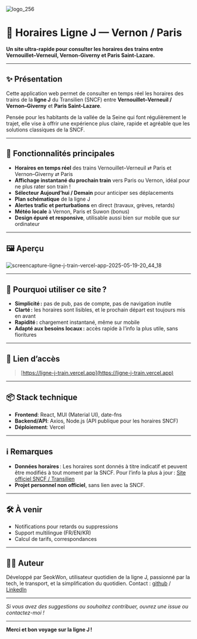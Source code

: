 ![logo_256](https://github.com/user-attachments/assets/6b63b60d-c79c-4ced-a82d-6e6f3211b61f)

# 🚆 Horaires Ligne J — Vernon / Paris

**Un site ultra-rapide pour consulter les horaires des trains entre Vernouillet–Verneuil, Vernon-Giverny et Paris Saint-Lazare.**

---

## ✨ Présentation

Cette application web permet de consulter en temps réel les horaires des trains de la **ligne J** du Transilien (SNCF) entre **Vernouillet–Verneuil / Vernon–Giverny** et **Paris Saint-Lazare**.

Pensée pour les habitants de la vallée de la Seine qui font régulièrement le trajet, elle vise à offrir une expérience plus claire, rapide et agréable que les solutions classiques de la SNCF.

---

## 🧭 Fonctionnalités principales

* **Horaires en temps réel** des trains Vernouillet–Verneuil ⇄ Paris et Vernon–Giverny ⇄ Paris
* **Affichage instantané du prochain train** vers Paris ou Vernon, idéal pour ne plus rater son train !
* **Sélecteur Aujourd’hui / Demain** pour anticiper ses déplacements
* **Plan schématique** de la ligne J
* **Alertes trafic et perturbations** en direct (travaux, grèves, retards)
* **Météo locale** à Vernon, Paris et Suwon (bonus)
* **Design épuré et responsive**, utilisable aussi bien sur mobile que sur ordinateur

---

## 🖼️ Aperçu

![screencapture-ligne-j-train-vercel-app-2025-05-19-20_44_18](https://github.com/user-attachments/assets/5497691c-b32c-4797-ac5e-4af9755ffb47)

---

## 🚀 Pourquoi utiliser ce site ?

* **Simplicité :** pas de pub, pas de compte, pas de navigation inutile
* **Clarté :** les horaires sont lisibles, et le prochain départ est toujours mis en avant
* **Rapidité :** chargement instantané, même sur mobile
* **Adapté aux besoins locaux :** accès rapide à l’info la plus utile, sans fioritures

---

## 🔗 Lien d’accès

> [https://ligne-j-train.vercel.app](https://ligne-j-train.vercel.app)

---

## 📦 Stack technique

* **Frontend**: React, MUI (Material UI), date-fns
* **Backend/API**: Axios, Node.js (API publique pour les horaires SNCF)
* **Déploiement**: Vercel

---

## ℹ️ Remarques

* **Données horaires** : Les horaires sont donnés à titre indicatif et peuvent être modifiés à tout moment par la SNCF.
  Pour l’info la plus à jour : [Site officiel SNCF / Transilien](https://www.transilien.com/fr/page-lignes/ligne-j)
* **Projet personnel non officiel**, sans lien avec la SNCF.

---

## 🛠️ À venir

* Notifications pour retards ou suppressions
* Support multilingue (FR/EN/KR)
* Calcul de tarifs, correspondances

---

## 🙋‍♂️ Auteur

Développé par SeokWon, utilisateur quotidien de la ligne J, passionné par la tech, le transport, et la simplification du quotidien.
Contact : [github](https://github.com/Alfex4936?tab=repositories) / [LinkedIn](https://www.linkedin.com/in/seokwon-choi-482a41220)

---

*Si vous avez des suggestions ou souhaitez contribuer, ouvrez une issue ou contactez-moi !*

---

**Merci et bon voyage sur la ligne J !**

